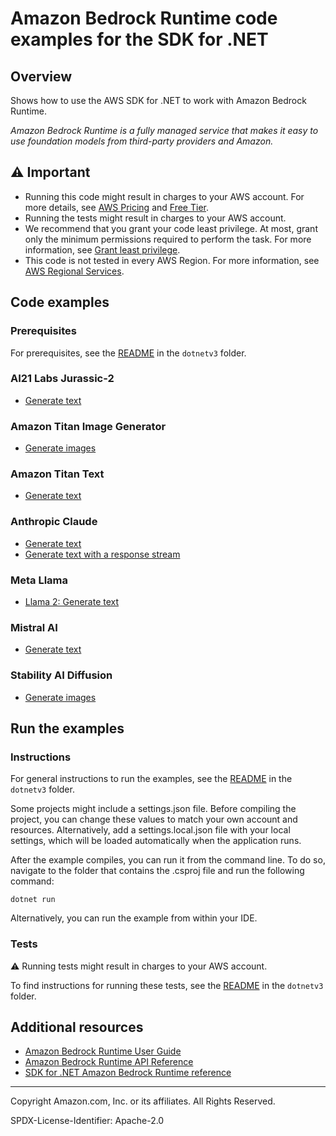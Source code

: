 # Amazon Bedrock Runtime code examples for the SDK for .NET

## Overview

Shows how to use the AWS SDK for .NET to work with Amazon Bedrock Runtime.

<!--custom.overview.start-->
<!--custom.overview.end-->

_Amazon Bedrock Runtime is a fully managed service that makes it easy to use foundation models from third-party
providers and Amazon._

## ⚠ Important

* Running this code might result in charges to your AWS account. For more details,
  see [AWS Pricing](https://aws.amazon.com/pricing/) and [Free Tier](https://aws.amazon.com/free/).
* Running the tests might result in charges to your AWS account.
* We recommend that you grant your code least privilege. At most, grant only the minimum permissions required to perform
  the task. For more information,
  see [Grant least privilege](https://docs.aws.amazon.com/IAM/latest/UserGuide/best-practices.html#grant-least-privilege).
* This code is not tested in every AWS Region. For more information,
  see [AWS Regional Services](https://aws.amazon.com/about-aws/global-infrastructure/regional-product-services).

<!--custom.important.start-->
<!--custom.important.end-->

## Code examples

### Prerequisites

For prerequisites, see the [README](../README.md#Prerequisites) in the `dotnetv3` folder.


<!--custom.prerequisites.start-->
<!--custom.prerequisites.end-->

### AI21 Labs Jurassic-2

- [Generate text](Actions/InvokeModelAsync.cs#L164)

### Amazon Titan Image Generator

- [Generate images](Actions/InvokeModelAsync.cs#L450)

### Amazon Titan Text

- [Generate text](Actions/InvokeModelAsync.cs#L277)

### Anthropic Claude

- [Generate text](Actions/InvokeModelAsync.cs#L18)
- [Generate text with a response stream](Actions/InvokeModelAsync.cs#L76)

### Meta Llama

- [Llama 2: Generate text](Actions/InvokeModelAsync.cs#L221)

### Mistral AI

- [Generate text](Actions/InvokeModelAsync.cs#L338)

### Stability AI Diffusion

- [Generate images](Actions/InvokeModelAsync.cs#L518)

<!--custom.examples.start-->
<!--custom.examples.end-->

## Run the examples

### Instructions

For general instructions to run the examples, see the
[README](../README.md#building-and-running-the-code-examples) in the `dotnetv3` folder.

Some projects might include a settings.json file. Before compiling the project,
you can change these values to match your own account and resources. Alternatively,
add a settings.local.json file with your local settings, which will be loaded automatically
when the application runs.

After the example compiles, you can run it from the command line. To do so, navigate to
the folder that contains the .csproj file and run the following command:

```
dotnet run
```

Alternatively, you can run the example from within your IDE.


<!--custom.instructions.start-->
<!--custom.instructions.end-->

### Tests

⚠ Running tests might result in charges to your AWS account.

To find instructions for running these tests, see the [README](../README.md#Tests)
in the `dotnetv3` folder.



<!--custom.tests.start-->
<!--custom.tests.end-->

## Additional resources

- [Amazon Bedrock Runtime User Guide](https://docs.aws.amazon.com/bedrock/latest/userguide/what-is-bedrock.html)
- [Amazon Bedrock Runtime API Reference](https://docs.aws.amazon.com/bedrock/latest/APIReference/welcome.html)
- [SDK for .NET Amazon Bedrock Runtime reference](https://docs.aws.amazon.com/sdkfornet/v3/apidocs/items/Bedrock-runtime/NBedrock-runtime.html)

<!--custom.resources.start-->
<!--custom.resources.end-->

---

Copyright Amazon.com, Inc. or its affiliates. All Rights Reserved.

SPDX-License-Identifier: Apache-2.0